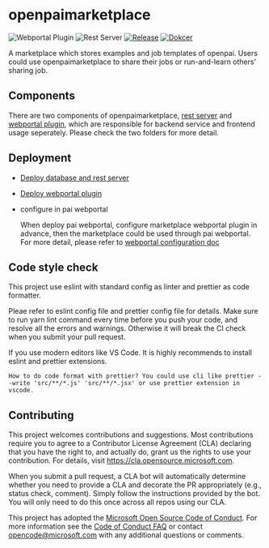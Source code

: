 # openpaimarketplace

![Webportal Plugin](https://github.com/microsoft/openpaimarketplace/workflows/Webportal%20Plugin/badge.svg?branch=master)
![Rest Server](https://github.com/microsoft/openpaimarketplace/workflows/Rest%20Server/badge.svg?branch=master)
[![Release](https://img.shields.io/github/v/release/Microsoft/openpaimarketplace)](https://github.com/microsoft/openpaimarketplace/releases)
[![Dokcer](https://img.shields.io/badge/docker--image-v1.1.0-success)](https://github.com/microsoft/openpaimarketplace/packages/171126?version=v1.1.0)

A marketplace which stores examples and job templates of openpai. Users could use openpaimarketplace to share their jobs or run-and-learn others' sharing job.

## Components

There are two components of openpaimarketplace, [rest server](./rest_server/README.md) and [webportal plugin](./webportal_plugin/README.md), which are responsible for backend service and frontend usage seperately. Please check the two folders for more detail.

## Deployment

- [Deploy database and rest server](./rest_server/README.md)

- [Deploy webportal plugin](./webportal_plugin/README.md)

- configure in pai webportal

  When deploy pai webportal, configure marketplace webportal plugin in advance, then the marketplace could be used through pai webportal. For more detail, please refer to [webportal configuration doc](https://github.com/microsoft/pai/blob/master/docs/webportal/PLUGINS.md)

## Code style check

This project use eslint with standard config as linter and prettier as code formatter.

Pleae refer to eslint config file and prettier config file for details. Make sure to run yarn lint command every time before you push your code, and resolve all the errors and warnings. Otherwise it will break the CI check when you submit your pull request.

If you use modern editors like VS Code. It is highly recommends to install eslint and prettier extensions.

    How to do code format with prettier? You could use cli like prettier --write 'src/**/*.js' 'src/**/*.jsx' or use prettier extension in vscode.

## Contributing

This project welcomes contributions and suggestions. Most contributions require you to agree to a
Contributor License Agreement (CLA) declaring that you have the right to, and actually do, grant us
the rights to use your contribution. For details, visit <https://cla.opensource.microsoft.com>.

When you submit a pull request, a CLA bot will automatically determine whether you need to provide
a CLA and decorate the PR appropriately (e.g., status check, comment). Simply follow the instructions
provided by the bot. You will only need to do this once across all repos using our CLA.

This project has adopted the [Microsoft Open Source Code of Conduct](https://opensource.microsoft.com/codeofconduct/).
For more information see the [Code of Conduct FAQ](https://opensource.microsoft.com/codeofconduct/faq/) or
contact [opencode@microsoft.com](mailto:opencode@microsoft.com) with any additional questions or comments.
